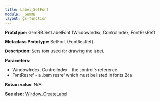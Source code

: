 ```yaml
---
title: Label_SetFont
module: _GemRB
layout: gs-function
---
```


**Prototype:** GemRB.SetLabelFont (WindowIndex, ControlIndex, FontResRef)

**Metaclass Prototype:** SetFont (FontResRef)

**Description:** Sets font used for drawing the label.

**Parameters:**
  * WindowIndex, ControlIndex  - the control's reference
  * FontResref - a .bam resref which must be listed in fonts.2da

**Return value:** N/A

**See also:** [Window_CreateLabel](Window_CreateLabel.md)
